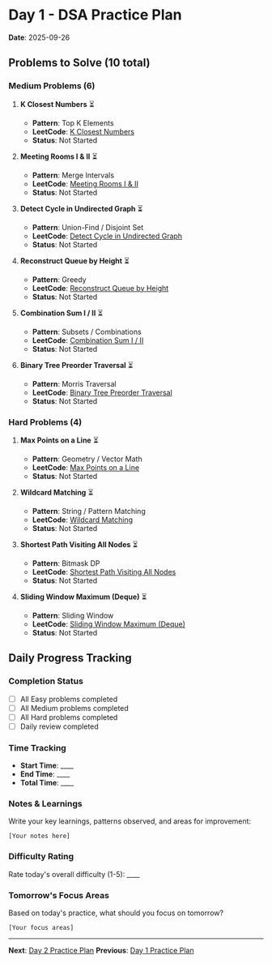 # Day 1 - DSA Practice Plan
**Date**: 2025-09-26

## Problems to Solve (10 total)

### Medium Problems (6)

1. **K Closest Numbers** ⏳
   - **Pattern**: Top K Elements
   - **LeetCode**: [K Closest Numbers](https://leetcode.com/problems/find-k-closest-elements/)
   - **Status**: Not Started

2. **Meeting Rooms I & II** ⏳
   - **Pattern**: Merge Intervals
   - **LeetCode**: [Meeting Rooms I & II](https://leetcode.com/problems/meeting-rooms-ii/)
   - **Status**: Not Started

3. **Detect Cycle in Undirected Graph** ⏳
   - **Pattern**: Union-Find \/ Disjoint Set
   - **LeetCode**: [Detect Cycle in Undirected Graph](https://leetcode.com/problems/graph-valid-tree/)
   - **Status**: Not Started

4. **Reconstruct Queue by Height** ⏳
   - **Pattern**: Greedy
   - **LeetCode**: [Reconstruct Queue by Height](https://leetcode.com/problems/queue-reconstruction-by-height/)
   - **Status**: Not Started

5. **Combination Sum I \/ II** ⏳
   - **Pattern**: Subsets \/ Combinations
   - **LeetCode**: [Combination Sum I \/ II](https://leetcode.com/problems/combination-sum-ii/)
   - **Status**: Not Started

6. **Binary Tree Preorder Traversal** ⏳
   - **Pattern**: Morris Traversal
   - **LeetCode**: [Binary Tree Preorder Traversal](https://leetcode.com/problems/binary-tree-preorder-traversal/)
   - **Status**: Not Started

### Hard Problems (4)

1. **Max Points on a Line** ⏳
   - **Pattern**: Geometry \/ Vector Math
   - **LeetCode**: [Max Points on a Line](https://leetcode.com/problems/max-points-on-a-line/)
   - **Status**: Not Started

2. **Wildcard Matching** ⏳
   - **Pattern**: String \/ Pattern Matching
   - **LeetCode**: [Wildcard Matching](https://leetcode.com/problems/wildcard-matching/)
   - **Status**: Not Started

3. **Shortest Path Visiting All Nodes** ⏳
   - **Pattern**: Bitmask DP
   - **LeetCode**: [Shortest Path Visiting All Nodes](https://leetcode.com/problems/shortest-path-visiting-all-nodes/)
   - **Status**: Not Started

4. **Sliding Window Maximum (Deque)** ⏳
   - **Pattern**: Sliding Window
   - **LeetCode**: [Sliding Window Maximum (Deque)](https://leetcode.com/problems/sliding-window-maximum/)
   - **Status**: Not Started

## Daily Progress Tracking

### Completion Status
- [ ] All Easy problems completed
- [ ] All Medium problems completed  
- [ ] All Hard problems completed
- [ ] Daily review completed

### Time Tracking
- **Start Time**: ____
- **End Time**: ____
- **Total Time**: ____

### Notes & Learnings
Write your key learnings, patterns observed, and areas for improvement:

```
[Your notes here]
```

### Difficulty Rating
Rate today's overall difficulty (1-5): ____

### Tomorrow's Focus Areas
Based on today's practice, what should you focus on tomorrow?

```
[Your focus areas]
```

---
**Next**: [Day 2 Practice Plan](day2.md)
**Previous**: [Day 1 Practice Plan](day1.md)
